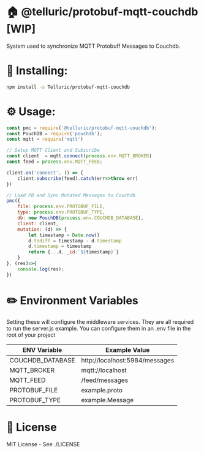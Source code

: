# 🏠 @telluric/protobuf-mqtt-couchdb [WIP]

System used to synchronize MQTT Protobuff Messages to Couchdb.

# 🔨 Installing:
```bash
npm install -s Telluric/protobuf-mqtt-couchdb
```

# ⚙️ Usage:
```javascript
const pmc = require('@telluric/protobuf-mqtt-couchdb');
const PouchDB = require('pouchdb');
const mqtt = require('mqtt')

// Setup MQTT Client and Subscribe
const client  = mqtt.connect(process.env.MQTT_BROKER)
const feed = process.env.MQTT_FEED;

client.on('connect', () => {
    client.subscribe(feed).catch(err=>throw err)
})

// Load PB and Sync Mutated Messages to Couchdb
pmc({
    file: process.env.PROTOBUF_FILE,
    type: process.env.PROTOBUF_TYPE,
    db: new PouchDB(process.env.COUCHDB_DATABASE),
    client: client,
    mutation: (d) => {
        let timestamp = Date.now()
        d.tsdiff = timestamp - d.timestamp
        d.timestamp = timestamp
        return {...d, _id:`${timestamp}`}
    }
}, (res)=>{
    console.log(res);
})
```

# ✏️ Environment Variables
Setting these will configure the middleware services. They are all
required to run the server.js example. You can configure them in an
.env file in the root of your project

| ENV Variable | Example Value |
|---|---|
| COUCHDB_DATABASE | http://localhost:5984/messages |
| MQTT_BROKER | mqtt://localhost |
| MQTT_FEED | /feed/messages |
| PROTOBUF_FILE | example.proto |
| PROTOBUF_TYPE | example.Message |

# 📝 License

MIT License - See ./LICENSE
